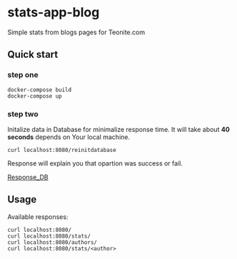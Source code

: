 # stats-app-blog
Simple stats from blogs pages for Teonite.com

## Quick start
### step one
```
docker-compose build
docker-compose up
```
### step two
Initalize data in Database for minimalize response time.
It will take about **40 seconds** depends on Your local machine.
```
curl localhost:8080/reinitdatabase
```
Response will explain you that opartion was success or fail.

[Response_DB](https://i.ibb.co/NjGHjNk/initdb-img.jpg)

## Usage
Available responses:
```
curl localhost:8080/
curl localhost:8080/stats/
curl localhost:8080/authors/
curl localhost:8080/stats/<author>
```
